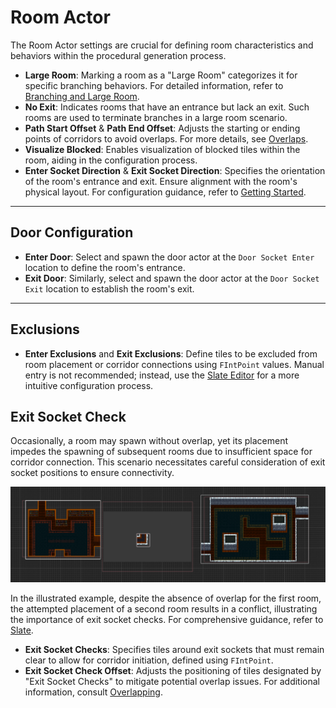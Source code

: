# Room Actor

The Room Actor settings are crucial for defining room characteristics and behaviors within the procedural generation process.

- **Large Room**: Marking a room as a "Large Room" categorizes it for specific branching behaviors. For detailed information, refer to [Branching and Large Room](../BranchingAndLargeRoom.md#large-room).
- **No Exit**: Indicates rooms that have an entrance but lack an exit. Such rooms are  used to terminate branches in a large room scenario.
- **Path Start Offset** & **Path End Offset**: Adjusts the starting or ending points of corridors to avoid overlaps. For more details, see [Overlaps](../Overlaps.md).
- **Visualize Blocked**: Enables visualization of blocked tiles within the room, aiding in the configuration process.
- **Enter Socket Direction** & **Exit Socket Direction**: Specifies the orientation of the room's entrance and exit. Ensure alignment with the room's physical layout. For configuration guidance, refer to [Getting Started](../GettingStarted.md#setting-enter-and-exit-directions-of-the-room).

---

## Door Configuration

- **Enter Door**: Select and spawn the door actor at the `Door Socket Enter` location to define the room's entrance.
- **Exit Door**: Similarly, select and spawn the door actor at the `Door Socket Exit` location to establish the room's exit.

---

## Exclusions

- **Enter Exclusions** and **Exit Exclusions**: Define tiles to be excluded from room placement or corridor connections using `FIntPoint` values. Manual entry is not recommended; instead, use the [Slate Editor](../SlateEditor.md) for a more intuitive configuration process.

## Exit Socket Check

Occasionally, a room may spawn without overlap, yet its placement impedes the spawning of subsequent rooms due to insufficient space for corridor connection. This scenario necessitates careful consideration of exit socket positions to ensure connectivity.

![Exit Socket Check Example](..%2FImages%2FScreenshot%202024-02-19%20234111.png)

In the illustrated example, despite the absence of overlap for the first room, the attempted placement of a second room results in a conflict, illustrating the importance of exit socket checks. For comprehensive guidance, refer to [Slate](../SlateEditor.md).

- **Exit Socket Checks**: Specifies tiles around exit sockets that must remain clear to allow for corridor initiation, defined using `FIntPoint`.
- **Exit Socket Check Offset**: Adjusts the positioning of tiles designated by "Exit Socket Checks" to mitigate potential overlap issues. For additional information, consult [Overlapping](../Overlaps.md).


